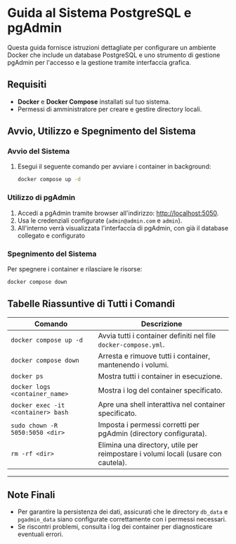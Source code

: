 
# Guida al Sistema PostgreSQL e pgAdmin

Questa guida fornisce istruzioni dettagliate per configurare un ambiente Docker che include un database PostgreSQL e uno strumento di gestione pgAdmin per l'accesso e la gestione tramite interfaccia grafica.


## Requisiti

- **Docker** e **Docker Compose** installati sul tuo sistema.
- Permessi di amministratore per creare e gestire directory locali.


## Avvio, Utilizzo e Spegnimento del Sistema

### Avvio del Sistema
1. Esegui il seguente comando per avviare i container in background:
   ```bash
   docker compose up -d
   ```

### Utilizzo di pgAdmin
1. Accedi a pgAdmin tramite browser all'indirizzo: [http://localhost:5050](http://localhost:5050).
2. Usa le credenziali configurate (`admin@admin.com` e `admin`).
3. All'interno verrà visualizzata l'interfaccia di pgAdmin, con già il database collegato e configurato

### Spegnimento del Sistema
Per spegnere i container e rilasciare le risorse:
```bash
docker compose down
```

## Tabelle Riassuntive di Tutti i Comandi

| **Comando**                     | **Descrizione**                                                                 |
|---------------------------------|---------------------------------------------------------------------------------|
| `docker compose up -d`          | Avvia tutti i container definiti nel file `docker-compose.yml`.                 |
| `docker compose down`           | Arresta e rimuove tutti i container, mantenendo i volumi.                       |
| `docker ps`                     | Mostra tutti i container in esecuzione.                                         |
| `docker logs <container_name>`  | Mostra i log del container specificato.                                         |
| `docker exec -it <container> bash` | Apre una shell interattiva nel container specificato.                          |
| `sudo chown -R 5050:5050 <dir>` | Imposta i permessi corretti per pgAdmin (directory configurata).                 |
| `rm -rf <dir>`                  | Elimina una directory, utile per reimpostare i volumi locali (usare con cautela).|

---

## Note Finali

- Per garantire la persistenza dei dati, assicurati che le directory `db_data` e `pgadmin_data` siano configurate correttamente con i permessi necessari.
- Se riscontri problemi, consulta i log dei container per diagnosticare eventuali errori.
